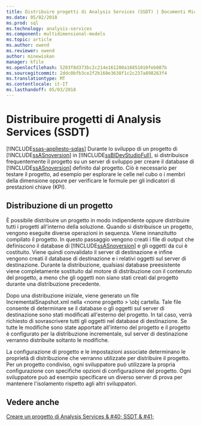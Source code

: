 ```yaml
---
title: Distribuire progetti di Analysis Services (SSDT) | Documenti Microsoft
ms.date: 05/02/2018
ms.prod: sql
ms.technology: analysis-services
ms.component: multidimensional-models
ms.topic: article
ms.author: owend
ms.reviewer: owend
author: minewiskan
manager: kfile
ms.openlocfilehash: 5203f8d373bc2c214e161280a16851010feb087b
ms.sourcegitcommit: 2ddc0bfb3ce2f2b160e3638f1c2c237a898263f4
ms.translationtype: MT
ms.contentlocale: it-IT
ms.lasthandoff: 05/03/2018
---
```

# <a name="deploy-analysis-services-projects-ssdt"></a>Distribuire progetti di Analysis Services (SSDT)
[!INCLUDE[ssas-appliesto-sqlas](../../includes/ssas-appliesto-sqlas.md)]
  Durante lo sviluppo di un progetto di [!INCLUDE[ssASnoversion](../../includes/ssasnoversion-md.md)] in [!INCLUDE[ssBIDevStudioFull](../../includes/ssbidevstudiofull-md.md)], si distribuisce frequentemente il progetto su un server di sviluppo per creare il database di [!INCLUDE[ssASnoversion](../../includes/ssasnoversion-md.md)] definito dal progetto. Ciò è necessario per testare il progetto, ad esempio per esplorare le celle nel cubo o i membri della dimensione oppure per verificare le formule per gli indicatori di prestazioni chiave (KPI).  
  
## <a name="deploying-a-project"></a>Distribuzione di un progetto  
 È possibile distribuire un progetto in modo indipendente oppure distribuire tutti i progetti all'interno della soluzione. Quando si distribuisce un progetto, vengono eseguite diverse operazioni in sequenza. Viene innanzitutto compilato il progetto. In questo passaggio vengono creati i file di output che definiscono il database di [!INCLUDE[ssASnoversion](../../includes/ssasnoversion-md.md)] e gli oggetti da cui è costituito. Viene quindi convalidato il server di destinazione e infine vengono creati il database di destinazione e i relativi oggetti sul server di destinazione. Durante la distribuzione, qualsiasi database preesistente viene completamente sostituito dal motore di distribuzione con il contenuto del progetto, a meno che gli oggetti non siano stati creati dal progetto durante una distribuzione precedente.  
  
 Dopo una distribuzione iniziale, viene generato un file IncrementalSnapshot.xml nella \<nome progetto > \obj cartella. Tale file consente di determinare se il database o gli oggetti sul server di destinazione sono stati modificati all'esterno del progetto. In tal caso, verrà richiesto di sovrascrivere tutti gli oggetti nel database di destinazione. Se tutte le modifiche sono state apportate all'interno del progetto e il progetto è configurato per la distribuzione incrementale, sul server di destinazione verranno distribuite soltanto le modifiche.  
  
 La configurazione di progetto e le impostazioni associate determinano le proprietà di distribuzione che verranno utilizzate per distribuire il progetto. Per un progetto condiviso, ogni sviluppatore può utilizzare la propria configurazione con specifiche opzioni di configurazione del progetto. Ogni sviluppatore può ad esempio specificare un diverso server di prova per mantenere l'isolamento rispetto agli altri sviluppatori.  
  
## <a name="see-also"></a>Vedere anche  
 [Creare un progetto di Analysis Services & #40; SSDT & #41;](../../analysis-services/multidimensional-models/create-an-analysis-services-project-ssdt.md)  
  
  
